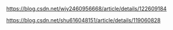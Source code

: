 https://blog.csdn.net/wjy2460956668/article/details/122609184

https://blog.csdn.net/shu616048151/article/details/119060828